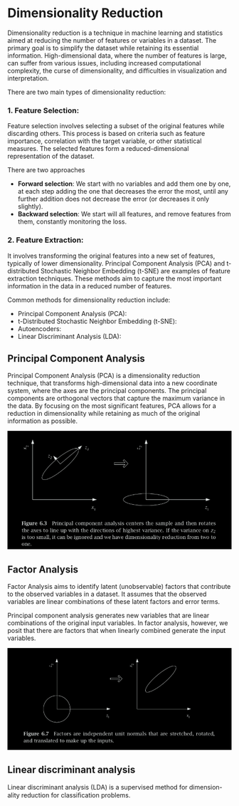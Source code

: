 # Dimensionality Reduction
Dimensionality reduction is a technique in machine learning and statistics aimed at reducing the number of features or variables in a dataset. The primary goal is to simplify the dataset while retaining its essential information. High-dimensional data, where the number of features is large, can suffer from various issues, including increased computational complexity, the curse of dimensionality, and difficulties in visualization and interpretation.

There are two main types of dimensionality reduction:

### 1. Feature Selection:
Feature selection involves selecting a subset of the original features while discarding others. This process is based on criteria such as feature importance, correlation with the target variable, or other statistical measures. The selected features form a reduced-dimensional representation of the dataset.

There are two approaches
- **Forward selection**: We start with no variables and add them one by one, at each step adding the one that decreases the error the most, until any further addition does not decrease the error (or decreases it only slightly).
- **Backward selection**: We start will all features, and remove features from them, constantly monitoring the loss.

### 2. Feature Extraction:
It involves transforming the original features into a new set of features, typically of lower dimensionality. Principal Component Analysis (PCA) and t-distributed Stochastic Neighbor Embedding (t-SNE) are examples of feature extraction techniques. These methods aim to capture the most important information in the data in a reduced number of features.

Common methods for dimensionality reduction include:
- Principal Component Analysis (PCA):
- t-Distributed Stochastic Neighbor Embedding (t-SNE):
- Autoencoders:
- Linear Discriminant Analysis (LDA):

## Principal Component Analysis
Principal Component Analysis (PCA) is a dimensionality reduction technique, that transforms high-dimensional data into a new coordinate system, where the axes are the principal components. The principal components are orthogonal vectors that capture the maximum variance in the data. By focusing on the most significant features, PCA allows for a reduction in dimensionality while retaining as much of the original information as possible.

![Alt text](image-1.png)

## Factor Analysis
Factor Analysis aims to identify latent (unobservable) factors that contribute to the observed variables in a dataset. It assumes that the observed variables are linear combinations of these latent factors and error terms.

Principal component analysis generates new variables that are linear combinations of the original input variables. In factor analysis, however, we posit that there are factors that when linearly combined generate the input variables.

![Alt text](image-2.png)

## Linear discriminant analysis 
Linear discriminant analysis (LDA) is a supervised method for dimension-
ality reduction for classiﬁcation problems.













